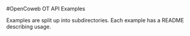 
#OpenCoweb OT API Examples

Examples are split up into subdirectories. Each example has a README describing
usage.

